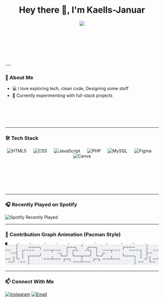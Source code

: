 <h1 align="center">Hey there 👋, I'm Kaells-Januar</h1>

<p align="center">
  <img src=" https://media.giphy.com/media/v1.Y2lkPTc5MGI3NjExNnphYTM4dWF4a3FuMXZpdDZ2OHIwN21qa3oxeGEyYzMxcDJ5ZWl0aCZlcD12MV9naWZzX3NlYXJjaCZjdD1n/nYDNbHGL5Olyllo4Ks/giphy.gif ">
</p>
<br>
<br>
<br>
<br>
<br>
<br>
---

### 🧠 About Me

- 💻 I love exploring tech, clean code, Designing some stuff  
- 🧪 Currently experimenting with full-stack projects  
<br>
<br>
<br>
<br>




---

### 🛠️ Tech Stack

<div align="center">
  <img src="https://cdn.jsdelivr.net/gh/devicons/devicon/icons/html5/html5-original.svg" height="40" alt="HTML5" />
  <img width="15" />
  <img src="https://cdn.jsdelivr.net/gh/devicons/devicon/icons/css3/css3-original.svg" height="40" alt="CSS" />
  <img width="15" />
  <img src="https://cdn.jsdelivr.net/gh/devicons/devicon/icons/javascript/javascript-original.svg" height="40" alt="JavaScript" />
  <img width="15" />
  <img src="https://cdn.jsdelivr.net/gh/devicons/devicon/icons/php/php-original.svg" height="40" alt="PHP" />
  <img width="15" />
  <img src="https://cdn.jsdelivr.net/gh/devicons/devicon/icons/mysql/mysql-original.svg" height="40" alt="MySQL" />
  <img width="15" />
  <img src="https://cdn.jsdelivr.net/gh/devicons/devicon/icons/figma/figma-original.svg" height="40" alt="Figma" />
  <img width="15" />
  <img src="https://cdn.jsdelivr.net/gh/devicons/devicon/icons/canva/canva-original.svg" height="40" alt="Canva" />
</div>
<br>
<br>
<br>
<br>
<br>
<br>

---

### 🎧 Recently Played on Spotify

![Spotify Recently Played](https://spotify-recently-played-readme.vercel.app/api?user=31va35iwhl37fnw3wiasbtxflwii&count=3&unique=true)

---

### 👾 Contribution Graph Animation (Pacman Style)

![Pacman](https://raw.githubusercontent.com/Kaells-Januar/Kaells-Januar/output/pacman-contribution-graph.svg)

---

### 📫 Connect With Me

[![Instagram](https://img.shields.io/badge/Instagram-E4405F?style=for-the-badge&logo=instagram&logoColor=white)](https://instagram.com/4zuuya)
[![Email](https://img.shields.io/badge/Email-D14836?style=for-the-badge&logo=gmail&logoColor=white)](mailto:ridwnv@gmail.com)
